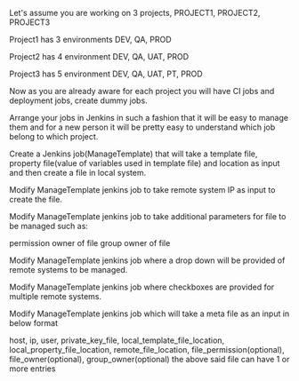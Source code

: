 Let's assume you are working on 3 projects, PROJECT1, PROJECT2, PROJECT3


Project1 has 3 environments DEV, QA, PROD


Project2 has 4 environment DEV, QA, UAT, PROD


Project3 has 5 environment DEV, QA, UAT, PT, PROD


Now as you are already aware for each project you will have CI jobs and deployment jobs, create dummy jobs.


Arrange your jobs in Jenkins in such a fashion that it will be easy to manage them and for a new person it will be pretty easy to understand which job belong to which project.


Create a Jenkins job(ManageTemplate) that will take a template file, property file(value of variables used in template file) and location as input and then create a file in local system.


Modify ManageTemplate jenkins job to take remote system IP as input to create the file.


Modify ManageTemplate jenkins job to take additional parameters for file to be managed such as:

permission
owner of file
group owner of file



Modify ManageTemplate jenkins job where a drop down will be provided of remote systems to be managed.


Modify ManageTemplate jenkins job where checkboxes are provided for multiple remote systems.


Modify ManageTemplate jenkins job which will take a meta file as an input in below format


host, ip, user, private_key_file, local_template_file_location, local_property_file_location, remote_file_location, file_permission(optional), file_owner(optional), group_owner(optional)
the above said file can have 1 or more entries